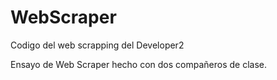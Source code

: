 # WebScraper
Codigo del web scrapping del Developer2

Ensayo de Web Scraper hecho con dos compañeros de clase.
